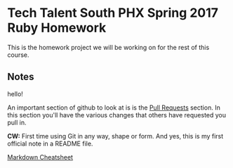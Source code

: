 # Tech Talent South PHX Spring 2017 Ruby Homework

This is the homework project we will be working on for the rest of this course.

## Notes

hello!

An important section of github to look at is is the [Pull Requests](https://github.com/m3talsmith/tts-phx-homework/pulls) section. In this section you'll have the various changes that others have requested you pull in.

**CW:** First time using Git in any way, shape or form. And yes, this is my first official note in a README file.

[Markdown Cheatsheet](https://guides.github.com/pdfs/markdown-cheatsheet-online.pdf)